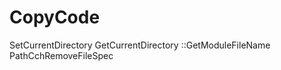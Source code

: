 CopyCode
========
SetCurrentDirectory
GetCurrentDirectory
::GetModuleFileName
PathCchRemoveFileSpec
